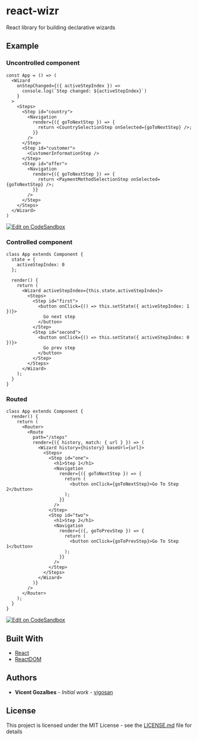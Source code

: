 # react-wizr

React library for building declarative wizards

## Example

### Uncontrolled component

```
const App = () => (
  <Wizard
    onStepChanged={({ activeStepIndex }) =>
      console.log(`Step changed: ${activeStepIndex}`)
    }
  >
    <Steps>
      <Step id="country">
        <Navigation
          render={({ goToNextStep }) => {
            return <CountrySelectionStep onSelected={goToNextStep} />;
          }}
        />
      </Step>
      <Step id="customer">
        <CustomerInformationStep />
      </Step>
      <Step id="offer">
        <Navigation
          render={({ goToNextStep }) => {
            return <PaymentMethodSelectionStep onSelected={goToNextStep} />;
          }}
        />
      </Step>
    </Steps>
  </Wizard>
)
```

[![Edit on CodeSandbox](https://codesandbox.io/static/img/play-codesandbox.svg)](https://codesandbox.io/s/0xv49oqn0n)

### Controlled component

```
class App extends Component {
  state = {
    activeStepIndex: 0
  };

  render() {
    return (
      <Wizard activeStepIndex={this.state.activeStepIndex}>
        <Steps>
          <Step id="first">
            <button onClick={() => this.setState({ activeStepIndex: 1 })}>
              Go next step
            </button>
          </Step>
          <Step id="second">
            <button onClick={() => this.setState({ activeStepIndex: 0 })}>
              Go prev step
            </button>
          </Step>
        </Steps>
      </Wizard>
    );
  }
}
```

### Routed

```
class App extends Component {
  render() {
    return (
      <Router>
        <Route
          path="/steps"
          render={({ history, match: { url } }) => (
            <Wizard history={history} baseUrl={url}>
              <Steps>
                <Step id="one">
                  <h1>Step 1</h1>
                  <Navigation
                    render={({ goToNextStep }) => {
                      return (
                        <button onClick={goToNextStep}>Go To Step 2</button>
                      );
                    }}
                  />
                </Step>
                <Step id="two">
                  <h1>Step 2</h1>
                  <Navigation
                    render={({, goToPrevStep }) => {
                      return (
                        <button onClick={goToPrevStep}>Go To Step 1</button>
                      );
                    }}
                  />
                </Step>
              </Steps>
            </Wizard>
          )}
        />
      </Router>
    );
  }
}
```

[![Edit on CodeSandbox](https://codesandbox.io/static/img/play-codesandbox.svg)](https://codesandbox.io/s/l2jmypvp1m)

## Built With

* [React](https://reactjs.org)
* [ReactDOM](https://reactjs.org/docs/react-dom.html)

## Authors

* **Vicent Gozalbes** - *Initial work* - [vigosan](https://github.com/vigosan)

## License

This project is licensed under the MIT License - see the [LICENSE.md](LICENSE.md) file for details
